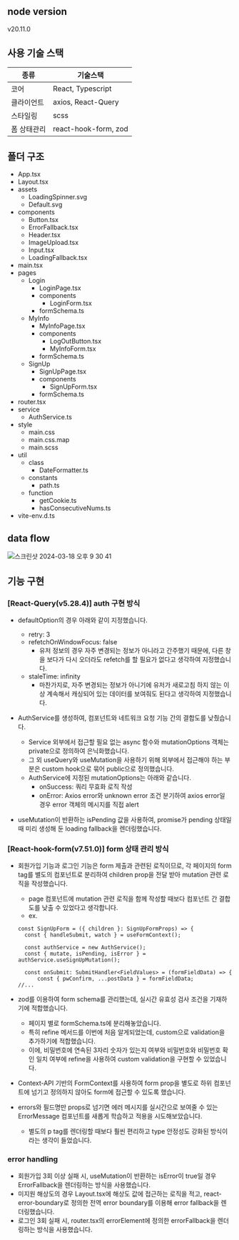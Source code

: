 ## node version
v20.11.0

## 사용 기술 스택

| 종류   | 기술스택     |
|------------|-----------------|
| 코어       | React, Typescript|
| 클라이언트     | axios, React-Query|
| 스타일링    | scss            |
| 폼 상태관리 | react-hook-form, zod |


## 폴더 구조
- App.tsx
- Layout.tsx
- assets
  - LoadingSpinner.svg
  - Default.svg
- components
  - Button.tsx
  - ErrorFallback.tsx
  - Header.tsx
  - ImageUpload.tsx
  - Input.tsx
  - LoadingFallback.tsx
- main.tsx
- pages
  - Login
    - LoginPage.tsx
    - components
      - LoginForm.tsx
    - formSchema.ts
  - MyInfo
    - MyInfoPage.tsx
    - components
      - LogOutButton.tsx
      - MyInfoForm.tsx
    - formSchema.ts
  - SignUp
    - SignUpPage.tsx
    - components
      - SignUpForm.tsx
    - formSchema.ts
- router.tsx
- service
  - AuthService.ts
- style
  - main.css
  - main.css.map
  - main.scss
- util
  - class
    - DateFormatter.ts
  - constants
    - path.ts
  - function
    - getCookie.ts
    - hasConsecutiveNums.ts
- vite-env.d.ts

## data flow
![스크린샷 2024-03-18 오후 9 30 41](https://github.com/minsun0714/hanteo-react-query/assets/117507731/a7facdab-0613-4542-a8a5-513e89898a5e)


## 기능 구현
### [React-Query(v5.28.4)] auth 구현 방식

- defaultOption의 경우 아래와 같이 지정했습니다.
  - retry: 3
  - refetchOnWindowFocus: false
    - 유저 정보의 경우 자주 변경되는 정보가 아니라고 간주했기 때문에, 다른 창을 보다가 다시 오더라도 refetch를 할 필요가 없다고 생각하여 지정했습니다.
  - staleTime: infinity
    - 마찬가지로, 자주 변경되는 정보가 아니기에 유저가 새로고침 하지 않는 이상 계속해서 캐싱되어 있는 데이터를 보여줘도 된다고 생각하여 지정했습니다.

- AuthService를 생성하여, 컴포넌트와 네트워크 요청 기능 간의 결합도를 낮췄습니다.
  - Service 외부에서 접근할 필요 없는 async 함수와 mutationOptions 객체는 private으로 정의하여 은닉화했습니다.
  - 그 외 useQuery와 useMutation을 사용하기 위해 외부에서 접근해야 하는 부분은 custom hook으로 묶어 public으로 정의했습니다.
  - AuthService에 지정된 mutationOptions는 아래와 같습니다.
  	- onSuccess: 쿼리 무효화 로직 작성
  	- onError: Axios error와 unknown error 조건 분기하여 axios error일 경우 error 객체의 메시지를 직접 alert
 
- useMutation이 반환하는 isPending 값을 사용하여, promise가 pending 상태일 때 미리 생성해 둔 loading fallback을 렌더링했습니다.

### [React-hook-form(v7.51.0)] form 상태 관리 방식

- 회원가입 기능과 로그인 기능은 form 제출과 관련된 로직이므로, 각 페이지의 form tag를 별도의 컴포넌트로 분리하여 children prop을 전달 받아 mutation 관련 로직을 작성했습니다.
  - page 컴포넌트에 mutation 관련 로직을 함께 작성할 때보다 컴포넌트 간 결합도를 낮출 수 있었다고 생각합니다.
  - ex.
  ```
  const SignUpForm = ({ children }: SignUpFormProps) => {
	const { handleSubmit, watch } = useFormContext();

	const authService = new AuthService();
	const { mutate, isPending, isError } = authService.useSignUpMutation();

	const onSubmit: SubmitHandler<FieldValues> = (formFieldData) => {
		const { pwConfirm, ...postData } = formFieldData;
  //...
  ```

- zod를 이용하여 form schema를 관리했는데, 실시간 유효성 검사 조건을 기재하기에 적합했습니다.
  - 페이지 별로 formSchema.ts에 분리해놓았습니다.
  - 특히 refine 메서드를 이번에 처음 알게되었는데, custom으로 validation을 추가하기에 적합했습니다.
  - 이에, 비밀번호에 연속된 3자리 숫자가 있는지 여부와 비밀번호와 비밀번호 확인 일치 여부에 refine을 사용하여 custom validation을 구현할 수 있었습니다.

- Context-API 기반의 FormContext를 사용하여 form prop을 별도로 하위 컴포넌트에 넘기고 정의하지 않아도 form에 접근할 수 있도록 했습니다.

- errors와 필드명만 props로 넘기면 에러 메시지를 실시간으로 보여줄 수 있는 ErrorMessage 컴포넌트를 새롭게 학습하고 적용을 시도해보았습니다.
  - 별도의 p tag를 렌더링할 때보다 훨씬 편리하고 type 안정성도 강화된 방식이라는 생각이 들었습니다.

### error handling
- 회원가입 3회 이상 실패 시, useMutation이 반환하는 isError이 true일 경우 ErrorFallback을 렌더링하는 방식을 사용했습니다.
- 미지원 해상도의 경우 Layout.tsx에 해상도 값에 접근하는 로직을 적고, react-error-boundary로 정의한 전역 error boundary를 이용해 error fallback을 렌더링했습니다.
- 로그인 3회 실패 시, router.tsx의 errorElement에 정의한 errorFallback을 렌더링하는 방식을 사용했습니다.


